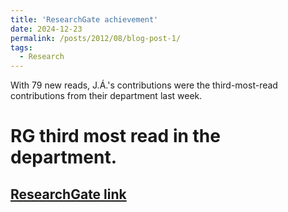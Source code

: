 ```yaml
---
title: 'ResearchGate achievement'
date: 2024-12-23
permalink: /posts/2012/08/blog-post-1/
tags:
  - Research
---
```


With 79 new reads, J.Á.'s contributions were the third-most-read contributions from their department last week.

RG third most read in the department.
======

[ResearchGate link](https://www.researchgate.net/profile/J-A-Acosta/achievement/67698321b619650355a1a925)
------
